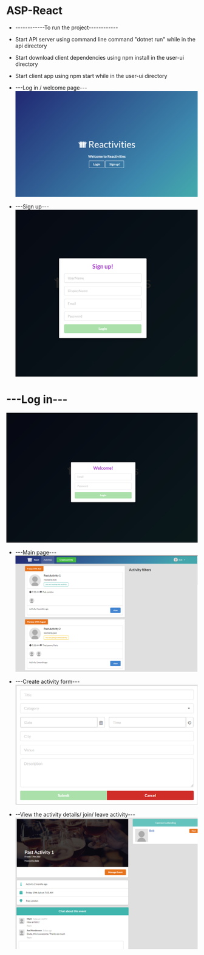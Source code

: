 # ASP-React

* ------------To run the project------------
* Start API server using command line command "dotnet run" while in the api directory
* Start download client dependencies using npm install in the user-ui directory
* Start client app using npm start while in the user-ui directory

* ---Log in / welcome page---
![alt text](https://github.com/PMarchante/ASP-React/blob/master/ReadmePictures/Homepage.png)

* ---Sign up---
![alt text](https://github.com/PMarchante/ASP-React/blob/master/ReadmePictures/sign%20up.png)

# ---Log in---
![alt text](https://github.com/PMarchante/ASP-React/blob/master/ReadmePictures/log%20in%20page.png)

* ---Main page---
![alt text](https://github.com/PMarchante/ASP-React/blob/master/ReadmePictures/main%20page.png)

* ---Create activity form---
![alt text](https://github.com/PMarchante/ASP-React/blob/master/ReadmePictures/create%20page.png)

* --View the activity details/ join/ leave activity---
![alt text](https://github.com/PMarchante/ASP-React/blob/master/ReadmePictures/details%20page.png)